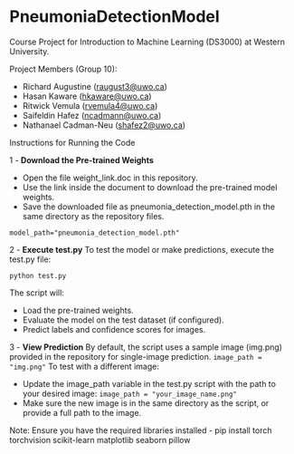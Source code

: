 # PneumoniaDetectionModel
Course Project for Introduction to Machine Learning (DS3000) at Western University.

Project Members (Group 10):
- Richard Augustine (raugust3@uwo.ca)
- Hasan Kaware (hkaware@uwo.ca)
- Ritwick Vemula (rvemula4@uwo.ca)
- Saifeldin Hafez (ncadmann@uwo.ca)
- Nathanael Cadman-Neu (shafez2@uwo.ca)

Instructions for Running the Code

1 - **Download the Pre-trained Weights**
- Open the file weight_link.doc in this repository.
- Use the link inside the document to download the pre-trained model weights.
- Save the downloaded file as pneumonia_detection_model.pth in the same directory as the repository files.

``model_path="pneumonia_detection_model.pth"``

2 - **Execute test.py**
To test the model or make predictions, execute the test.py file:

``python test.py``

The script will:
- Load the pre-trained weights.
- Evaluate the model on the test dataset (if configured).
- Predict labels and confidence scores for images.

3 - **View Prediction**
By default, the script uses a sample image (img.png) provided in the repository for single-image prediction.
``image_path = "img.png"``
To test with a different image:
- Update the image_path variable in the test.py script with the path to your desired image:
``image_path = "your_image_name.png"``
- Make sure the new image is in the same directory as the script, or provide a full path to the image.

Note: Ensure you have the required libraries installed -
pip install torch torchvision scikit-learn matplotlib seaborn pillow
